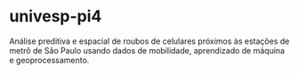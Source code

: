 # univesp-pi4
Análise preditiva e espacial de roubos de celulares próximos às estações de metrô de São Paulo usando dados de mobilidade, aprendizado de máquina e geoprocessamento.
